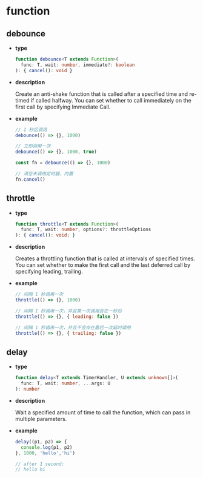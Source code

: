 # function

## debounce

- **type**

  ```ts
  function debounce<T extends Function>(
    func: T, wait: number, immediate?: boolean
  ): { cancel(): void }
  ```

- **description**

  Create an anti-shake function that is called after a specified time and re-timed if called halfway. You can set whether to call immediately on the first call by specifying Immediate Call.

- **example**

  ```js
  // 1 秒后调用
  debounce(() => {}, 1000)
  
  // 立即调用一次
  debounce(() => {}, 1000, true)
  
  const fn = debounce(() => {}, 1000)
  
  // 清空未调用定时器，内置
  fn.cancel()
  ```

## throttle

- **type**

  ```ts
  function throttle<T extends Function>(
    func: T, wait: number, options?: throttleOptions
  ): { cancel(): void; }
  ```

- **description**

  Creates a throttling function that is called at intervals of specified times. You can set whether to make the first call and the last deferred call by specifying leading, trailing.

- **example**

  ```js
  // 间隔 1 秒调用一次
  throttle(() => {}, 1000)
  
  // 间隔 1 秒调用一次，并且第一次调用会在一秒后
  throttle(() => {}, { leading: false })
  
  // 间隔 1 秒调用一次，并且不会存在最后一次延时调用
  throttle(() => {}, { trailing: false })
  ```

## delay

- **type**

  ```ts
  function delay<T extends TimerHandler, U extends unknown[]>(
    func: T, wait: number, ...args: U
  ): number
  ```

- **description**

  Wait a specified amount of time to call the function, which can pass in multiple parameters.

- **example**

  ```js
  delay((p1, p2) => {
    console.log(p1, p2)
  }, 1000, 'hello','hi')
  
  // after 1 second:
  // hello hi
  ```